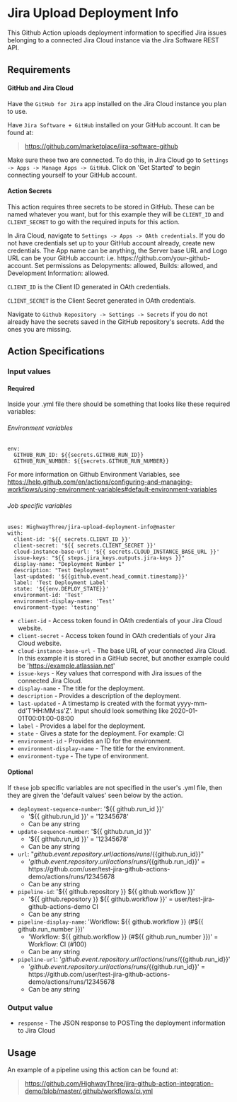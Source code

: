 # Jira Upload Deployment Info

This Github Action uploads deployment information to specified Jira issues belonging to a connected Jira Cloud instance via the Jira Software REST API. 

## Requirements

#### GitHub and Jira Cloud

Have the `GitHub for Jira` app installed on the Jira Cloud instance you plan to use. 

Have `Jira Software + GitHub` installed on your GitHub account. It can be found at:
> https://github.com/marketplace/jira-software-github

Make sure these two are connected. To do this, in Jira Cloud go to  `Settings -> Apps -> Manage Apps -> GitHub`. Click on 'Get Started' to begin connecting yourself to your GitHub account. 

#### Action Secrets
This action requires three secrets to be stored in GitHub. These can be named whatever you want, but for this example they will be `CLIENT_ID` and `CLIENT_SECRET` to go with the required inputs for this action.

In Jira Cloud, navigate to `Settings -> Apps -> OAth credentials`. If you do not have credentials set up to your GitHub account already, create new credentials. The App name can be anything, the Server base URL and Logo URL can be your GitHub account: i.e. https://<span></span>github.com/your-github-account. Set permissions as Delopyments: allowed, Builds: allowed, and Development Information: allowed.

`CLIENT_ID` is the Client ID generated in OAth credentials.

`CLIENT_SECRET` is the Client Secret generated in OAth credentials.

Navigate to `Github Repository -> Settings -> Secrets` if you do not already have the secrets saved in the GitHub repository's secrets. Add the ones you are missing. 

## Action Specifications

### Input values

#### Required

Inside your .yml file there should be something that looks like these required variables:

###### Environment variables

```
env:
  GITHUB_RUN_ID: ${{secrets.GITHUB_RUN_ID}}
  GITHUB_RUN_NUMBER: ${{secrets.GITHUB_RUN_NUMBER}}
```

For more information on Github Environment Variables, see https://help.github.com/en/actions/configuring-and-managing-workflows/using-environment-variables#default-environment-variables

###### Job specific variables

```
uses: HighwayThree/jira-upload-deployment-info@master
with:
  client-id: '${{ secrets.CLIENT_ID }}'
  client-secret: '${{ secrets.CLIENT_SECRET }}'
  cloud-instance-base-url: '${{ secrets.CLOUD_INSTANCE_BASE_URL }}'
  issue-keys: "${{ steps.jira_keys.outputs.jira-keys }}"
  display-name: "Deployment Number 1"
  description: "Test Deployment"
  last-updated: '${{github.event.head_commit.timestamp}}'
  label: 'Test Deployment Label'
  state: '${{env.DEPLOY_STATE}}'
  environment-id: 'Test'
  environment-display-name: 'Test'
  environment-type: 'testing'
```

- `client-id` - Access token found in OAth credentials of your Jira Cloud website.
- `client-secret` - Access token found in OAth credentials of your Jira Cloud website.
- `cloud-instance-base-url` - The base URL of your connected Jira Cloud. In this example it is stored in a GitHub secret, but another example could be 'https://example.atlassian.net'
- `issue-keys` - Key values that correspond with Jira issues of the connected Jira Cloud.
- `display-name` - The title for the deployment.
- `description` - Provides a description of the deployment.
- `last-updated` - A timestamp is created with the format yyyy-mm-dd'T'HH:MM:ss'Z'. Input should look something like 2020-01-01T00:01:00-08:00
- `label` - Provides a label for the deployment.
- `state` - Gives a state for the deployment. For example: CI
- `environment-id` - Provides an ID for the environment.
- `environment-display-name` - The title for the environment.
- `environment-type` - The type of environment.

#### Optional

If `these` job specific variables are not specified in the user's .yml file, then they are given the 'default values' seen below by the action.

- `deployment-sequence-number`: '${{ github.run_id }}'
  - '${{ github.run_id }}' = '12345678'
  - Can be any string
- `update-sequence-number`: '${{ github.run_id }}'
  - '${{ github.run_id }}' = '12345678'
  - Can be any string
- `url`: "${{github.event.repository.url}}/actions/runs/${{github.run_id}}"
  - '${{github.event.repository.url}}/actions/runs/${{github.run_id}}' = https://<span></span>github.com/user/test-jira-github-actions-demo/actions/runs/12345678
  - Can be any string
- `pipeline-id`: '${{ github.repository }} ${{ github.workflow }}'
  - '${{ github.repository }} ${{ github.workflow }}' = user/test-jira-github-actions-demo CI
  - Can be any string
- `pipeline-display-name`: 'Workflow: ${{ github.workflow }} (#${{ github.run_number }})'
  - 'Workflow: ${{ github.workflow }} (#${{ github.run_number }})' = Workflow: CI (#100)
  - Can be any string
- `pipeline-url`: '${{github.event.repository.url}}/actions/runs/${{github.run_id}}'
  - '${{github.event.repository.url}}/actions/runs/${{github.run_id}}' = https://<span></span>github.com/user/test-jira-github-actions-demo/actions/runs/12345678
  - Can be any string

### Output value

- `response` - The JSON response to POSTing the deployment information to Jira Cloud

## Usage

An example of a pipeline using this action can be found at: 
> https://github.com/HighwayThree/jira-github-action-integration-demo/blob/master/.github/workflows/ci.yml